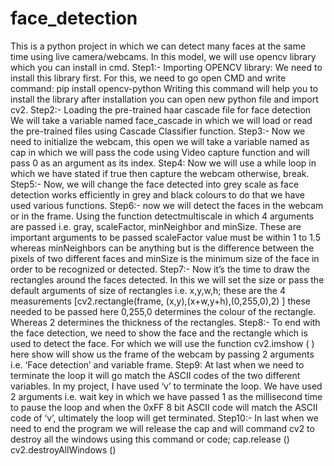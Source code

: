# face_detection
This is a python project in which we can detect many faces at the same time using live camera/webcams.
In this model, we will use opencv library which you can install in cmd.
Step1:- Importing OPENCV library: We need to install this library first. For this, we need to go open CMD and write command:
pip install opencv-python
Writing this command will help you to install the library after installation you can open new python file and import cv2.
Step2:- Loading the pre-trained haar cascade file for face detection
We will take a variable named face_cascade in which we will load or read the pre-trained files using Cascade Classifier function.
Step3:- Now we need to initialize the webcam, this open we will take a variable named as cap in which we will pass the code using Video capture function and will pass 0 as an argument as its index.
Step4: Now we will use a while loop in which we have stated if true then capture the webcam otherwise, break.
Step5:- Now, we will change the face detected into grey scale as face detection works efficiently in grey and black colours to do that we have used various functions.
Step6:- now we will detect the faces in the webcam or in the frame. Using the function detectmultiscale in which 4 arguments are passed i.e. gray, scaleFactor, minNeighbor and minSize. These are important arguments to be passed scaleFactor value must be within 1 to 1.5 whereas minNeighbors can be anything but is the difference between the pixels of two different faces and minSize is the minimum size of the face in order to be recognized or detected.
Step7:- Now it’s the time to draw the rectangles around the faces detected. In this we will set the size or pass the default arguments of size of rectangles i.e. x,y,w,h; these are the 4 measurements [cv2.rectangle(frame, (x,y),(x+w,y+h),(0,255,0),2) ] these needed to be passed here 0,255,0 determines the colour of the rectangle. Whereas 2 determines the thickness of the rectangles.
Step8:- To end with the face detection, we need to show the face and the rectangle which is used to detect the face. For which we will use the function cv2.imshow ( ) here show will show us the frame of the webcam by passing 2 arguments i.e. ‘Face detection’ and variable frame.
Step9: At last when we need to terminate the loop it will go match the ASCII codes of the two different variables. In my project, I have used ‘v’ to terminate the loop. We have used 2 arguments i.e. wait key in which we have passed 1 as the millisecond time to pause the loop and when the 0xFF 8 bit ASCII code will match the ASCII code of ‘v’, ultimately the loop will get terminated.
Step10:- In last when we need to end the program we will release the cap and will command cv2 to destroy all the windows using this command or code;
cap.release ()
cv2.destroyAllWindows ()

